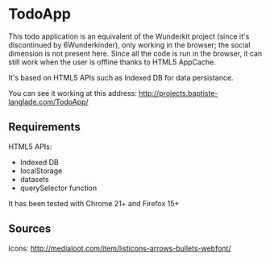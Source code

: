 TodoApp
=======

This todo application is an equivalent of the Wunderkit project (since it's discontinued by 6Wunderkinder), only working in the browser; the social dimension is not present here. Since all the code is run in the browser, it can still work when the user is offline thanks to HTML5 AppCache.

It's based on HTML5 APIs such as Indexed DB for data persistance.

You can see it working at this address: http://projects.baptiste-langlade.com/TodoApp/

## Requirements

HTML5 APIs:
* Indexed DB
* localStorage
* datasets
* querySelector function

It has been tested with Chrome 21+ and Firefox 15+


## Sources
Icons: http://medialoot.com/item/listicons-arrows-bullets-webfont/